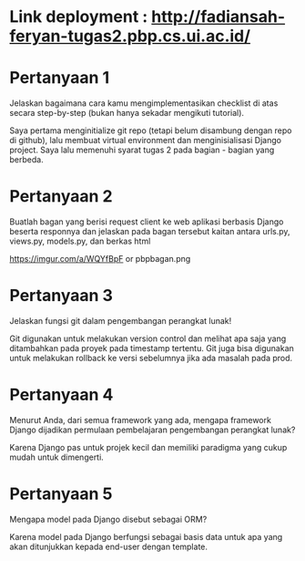 # Link deployment : http://fadiansah-feryan-tugas2.pbp.cs.ui.ac.id/

# Pertanyaan 1 
Jelaskan bagaimana cara kamu mengimplementasikan checklist di atas secara step-by-step (bukan hanya sekadar mengikuti tutorial).

Saya pertama menginitialize git repo (tetapi belum disambung dengan repo di github), lalu membuat virtual environment dan menginisialisasi Django project. Saya lalu memenuhi syarat tugas 2 pada bagian - bagian yang berbeda.  

# Pertanyaan 2
Buatlah bagan yang berisi request client ke web aplikasi berbasis Django beserta responnya dan jelaskan pada bagan tersebut kaitan antara urls.py, views.py, models.py, dan berkas html

https://imgur.com/a/WQYfBpF or pbpbagan.png

# Pertanyaan 3
Jelaskan fungsi git dalam pengembangan perangkat lunak!

Git digunakan untuk melakukan version control dan melihat apa saja yang ditambahkan pada proyek pada timestamp tertentu. Git juga bisa digunakan untuk melakukan rollback ke versi sebelumnya jika ada masalah pada prod.

# Pertanyaan 4
Menurut Anda, dari semua framework yang ada, mengapa framework Django dijadikan permulaan pembelajaran pengembangan perangkat lunak?

Karena Django pas untuk projek kecil dan memiliki paradigma yang cukup mudah untuk dimengerti.

# Pertanyaan 5
Mengapa model pada Django disebut sebagai ORM?

Karena model pada Django berfungsi sebagai basis data untuk apa yang akan ditunjukkan kepada end-user dengan template.